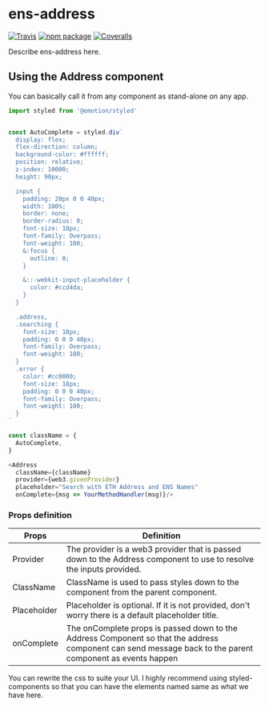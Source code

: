# ens-address

[![Travis][build-badge]][build]
[![npm package][npm-badge]][npm]
[![Coveralls][coveralls-badge]][coveralls]

Describe ens-address here.

[build-badge]: https://img.shields.io/travis/user/repo/master.png?style=flat-square
[build]: https://travis-ci.org/user/repo
[npm-badge]: https://img.shields.io/npm/v/npm-package.png?style=flat-square
[npm]: https://www.npmjs.org/package/npm-package
[coveralls-badge]: https://img.shields.io/coveralls/user/repo/master.png?style=flat-square
[coveralls]: https://coveralls.io/github/user/repo

## Using the Address component

You can basically call it from any component as stand-alone on any app.

```js
import styled from '@emotion/styled'


const AutoComplete = styled.div`
  display: flex;
  flex-direction: column;
  background-color: #ffffff;
  position: relative;
  z-index: 10000;
  height: 90px;

  input {
    padding: 20px 0 0 40px;
    width: 100%;
    border: none;
    border-radius: 0;
    font-size: 18px;
    font-family: Overpass;
    font-weight: 100;
    &:focus {
      outline: 0;
    }

    &::-webkit-input-placeholder {
      color: #ccd4da;
    }
  }

  .address,
  .searching {
    font-size: 18px;
    padding: 0 0 0 40px;
    font-family: Overpass;
    font-weight: 100;
  }
  .error {
    color: #cc0000;
    font-size: 18px;
    padding: 0 0 0 40px;
    font-family: Overpass;
    font-weight: 100;
  }
`

const className = {
  AutoComplete,
}

<Address
  className={className}
  provider={web3.givenProvider}
  placeholder="Search with ETH Address and ENS Names"
  onComplete={msg => YourMethodHandler(msg)}/>

```

### Props definition

| Props       | Definition                                                                                                                                                |
| ----------- | --------------------------------------------------------------------------------------------------------------------------------------------------------- |
| Provider    | The provider is a web3 provider that is passed down to the Address component to use to resolve the inputs provided.                                       |
| ClassName   | ClassName is used to pass styles down to the component from the parent component.                                                                         |
| Placeholder | Placeholder is optional. If it is not provided, don't worry there is a default placeholder title.                                                         |
| onComplete  | The onComplete props is passed down to the Address Component so that the address component can send message back to the parent component as events happen |

You can rewrite the css to suite your UI.
I highly recommend using styled-components so that you can have the elements named same as what we have here.

